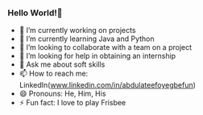 ### Hello World!👋

- 🔭 I’m currently working on projects
- 🌱 I’m currently learning Java and Python
- 👯 I’m looking to collaborate with a team on a project
- 🤔 I’m looking for help in obtaining an internship
- 💬 Ask me about soft skills
- 📫 How to reach me: LinkedIn(www.linkedin.com/in/abdulateefoyegbefun)
- 😄 Pronouns: He, Him, His
- ⚡ Fun fact: I love to play Frisbee

